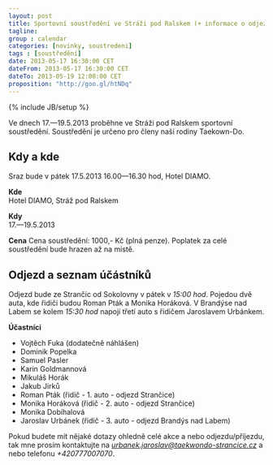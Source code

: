 ```yaml
---
layout: post
title: Sportovní soustředění ve Stráži pod Ralskem (+ informace o odjezdu)
tagline: 
group : calendar
categories: [novinky, soustredeni]
tags : [soustředění]
date: 2013-05-17 16:30:00 CET
dateFrom: 2013-05-17 16:30:00 CET
dateTo: 2013-05-19 12:00:00 CET
proposition: "http://goo.gl/htNDq"
---
```

{% include JB/setup %}

Ve dnech 17.&mdash;19.5.2013 proběhne ve Stráži pod Ralskem sportovní soustředění. Soustředění je určeno pro členy naší rodiny Taekown-Do.

## Kdy a kde

Sraz bude v pátek 17.5.2013 16.00&mdash;16.30 hod, Hotel DIAMO.

**Kde**  
Hotel DIAMO, Stráž pod Ralskem

**Kdy**  
17.&mdash;19.5.2013

**Cena** 
Cena soustředění: 1000,- Kč (plná penze). Poplatek za celé soustředění bude hrazen až na místě.

## Odjezd a seznam účástníků

Odjezd bude ze Strančic od Sokolovny v pátek v *15:00 hod*. Pojedou dvě auta, kde řidiči budou Roman Pták a Monika Horáková.
V Brandýse nad Labem se kolem *15:30 hod* napojí třetí auto s řidičem Jaroslavem Urbánkem.

**Účastníci** 
- Vojtěch Fuka (dodatečně náhlášen)
- Dominik Popelka
- Samuel Pasler
- Karin Goldmannová
- Mikuláš Horák
- Jakub Jirků
- Roman Pták (řidič - 1. auto - odjezd Strančice)
- Monika Horáková (řidič - 2. auto - odjezd Strančice)
- Monika Dobíhalová
- Jaroslav Urbánek (řidič - 3. auto - odjezd Brandýs nad Labem)

Pokud budete mít nějaké dotazy ohledně celé akce a nebo odjezdu/příjezdu, tak mne prosím kontaktujte na *urbanek.jaroslav@taekwondo-strancice.cz* a nebo telefonu *+420777007070*.
